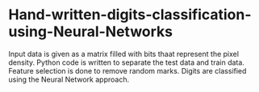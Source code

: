 # Hand-written-digits-classification-using-Neural-Networks
Input data is given as a matrix filled with bits thaat represent the pixel density.
Python code is written to separate the test data and train data. Feature selection is done to remove random marks. Digits are classified using the Neural Network approach.
